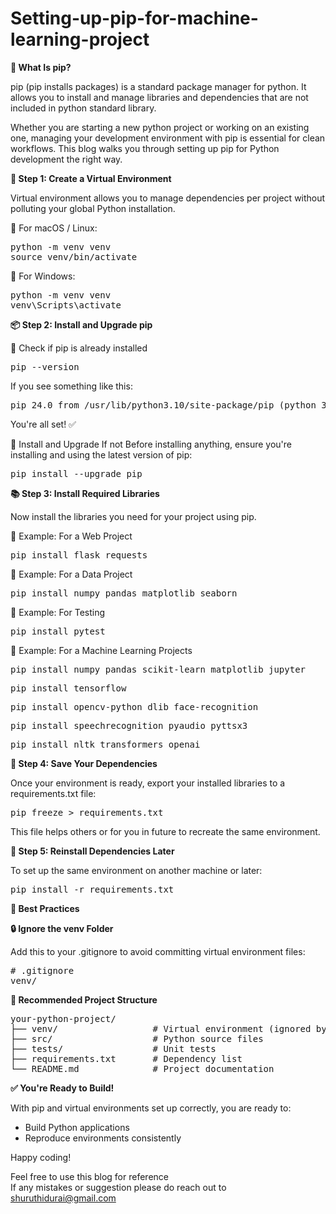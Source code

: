 # Setting-up-pip-for-machine-learning-project

**🧠 What Is pip?**  
  
  pip (pip installs packages) is a standard package manager for python. It allows you to install and manage libraries and dependencies that are not included in python standard library.  

  Whether you are starting a new python project or working on an existing one, managing your development environment with pip is essential for clean workflows. This blog walks you through setting up pip for Python development the right way.  

  **🔧 Step 1: Create a Virtual Environment**  

  Virtual environment allows you to manage dependencies per project without polluting your global Python installation.  

  🔹 For macOS / Linux:

  <pre>python -m venv venv
source venv/bin/activate </pre>  

  🔹 For Windows:

  <pre>python -m venv venv
venv\Scripts\activate</pre>  
  
  **📦 Step 2: Install and Upgrade pip**  

 🔹 Check if pip is already installed  
 <pre>pip --version</pre>  

 If you see something like this:
 <pre>pip 24.0 from /usr/lib/python3.10/site-package/pip (python 3.10)</pre>  
 You're all set! ✅  

 🔹 Install and Upgrade
 If not Before  installing anything, ensure you're installing and using the latest version of pip:  

<pre>pip install --upgrade pip</pre>  

**📚 Step 3: Install Required Libraries**  

Now install the libraries you need for your project using pip.  

🔹 Example: For a Web Project  
<pre>pip install flask requests</pre>

🔹 Example: For a Data Project  
<pre>pip install numpy pandas matplotlib seaborn</pre>  

🔹 Example: For Testing
<pre>pip install pytest</pre>  

🔹 Example: For a Machine Learning Projects  
<pre>pip install numpy pandas scikit-learn matplotlib jupyter</pre>  
<pre>pip install tensorflow</pre>
<pre>pip install opencv-python dlib face-recognition</pre>
<pre>pip install speechrecognition pyaudio pyttsx3</pre>
<pre>pip install nltk transformers openai</pre>  

**📄 Step 4: Save Your Dependencies**  

Once your environment is ready, export your installed libraries to a requirements.txt file:  
<pre>pip freeze > requirements.txt</pre>  

This file helps others or for you in future to recreate the same environment.

**🔁 Step 5: Reinstall Dependencies Later**  

To set up the same environment on another machine or later:  
<pre>pip install -r requirements.txt</pre>  

**🧹 Best Practices**  
  
  **🔒 Ignore the venv Folder**  

Add this to your .gitignore to avoid committing virtual environment files:
<pre># .gitignore  
venv/</pre>  

  **📂 Recommended Project Structure**  
  <pre>your-python-project/
├── venv/                  # Virtual environment (ignored by Git)
├── src/                   # Python source files
├── tests/                 # Unit tests
├── requirements.txt       # Dependency list
└── README.md              # Project documentation</pre>  

  **✅ You're Ready to Build!**  

  With pip and virtual environments set up correctly, you are ready to:  
    
  - Build Python applications  
  - Reproduce environments consistently  
  
  Happy coding!   

  Feel free to use this blog for reference  
  If any mistakes or suggestion please do reach out to shuruthidurai@gmail.com 
